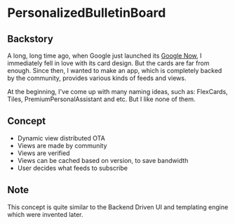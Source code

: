 # PersonalizedBulletinBoard

## Backstory

A long, long time ago, when Google just launched its [Google Now](https://en.wikipedia.org/wiki/Google_Now), I immediately fell in love with its card design.  But the cards are far from enough.  Since then, I wanted to make an app, which is completely backed by the community, provides various kinds of feeds and views.

At the beginning, I've come up with many naming ideas, such as: FlexCards, Tiles, PremiumPersonalAssistant and etc.  But I like none of them.

## Concept

* Dynamic view distributed OTA
* Views are made by community
* Views are verified
* Views can be cached based on version, to save bandwidth
* User decides what feeds to subscribe

## Note

This concept is quite similar to the Backend Driven UI and templating engine which were invented later.
